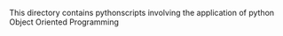 This directory contains pythonscripts involving the application of
python Object Oriented Programming

